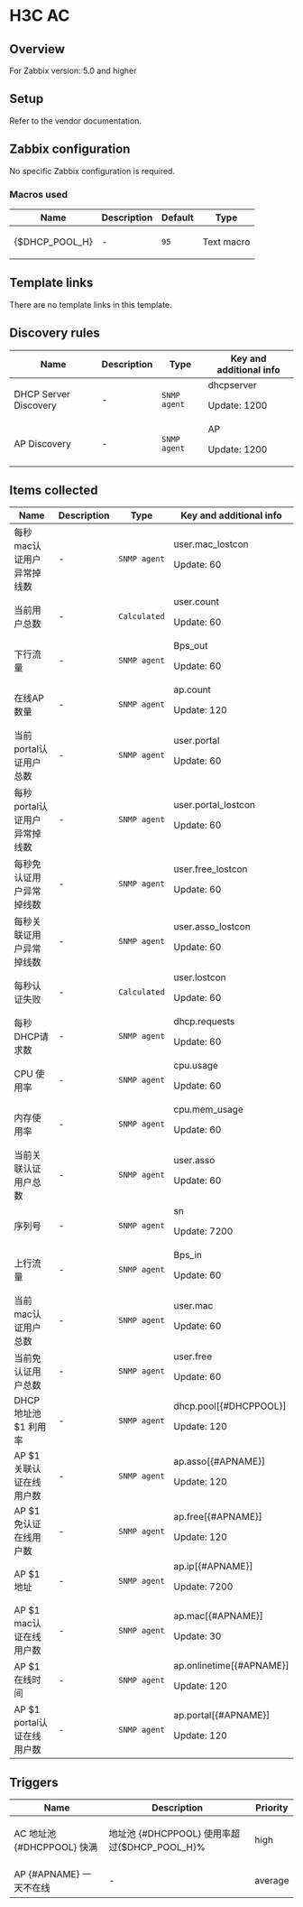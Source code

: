 # H3C AC

## Overview

For Zabbix version: 5.0 and higher

## Setup

Refer to the vendor documentation.

## Zabbix configuration

No specific Zabbix configuration is required.

### Macros used

|Name|Description|Default|Type|
|----|-----------|-------|----|
|{$DHCP_POOL_H}|<p>-</p>|`95`|Text macro|
## Template links

There are no template links in this template.

## Discovery rules

|Name|Description|Type|Key and additional info|
|----|-----------|----|----|
|DHCP Server Discovery|<p>-</p>|`SNMP agent`|dhcpserver<p>Update: 1200</p>|
|AP Discovery|<p>-</p>|`SNMP agent`|AP<p>Update: 1200</p>|
## Items collected

|Name|Description|Type|Key and additional info|
|----|-----------|----|----|
|每秒mac认证用户异常掉线数|<p>-</p>|`SNMP agent`|user.mac_lostcon<p>Update: 60</p>|
|当前用户总数|<p>-</p>|`Calculated`|user.count<p>Update: 60</p>|
|下行流量|<p>-</p>|`SNMP agent`|Bps_out<p>Update: 60</p>|
|在线AP数量|<p>-</p>|`SNMP agent`|ap.count<p>Update: 120</p>|
|当前portal认证用户总数|<p>-</p>|`SNMP agent`|user.portal<p>Update: 60</p>|
|每秒portal认证用户异常掉线数|<p>-</p>|`SNMP agent`|user.portal_lostcon<p>Update: 60</p>|
|每秒免认证用户异常掉线数|<p>-</p>|`SNMP agent`|user.free_lostcon<p>Update: 60</p>|
|每秒关联证用户异常掉线数|<p>-</p>|`SNMP agent`|user.asso_lostcon<p>Update: 60</p>|
|每秒认证失败|<p>-</p>|`Calculated`|user.lostcon<p>Update: 60</p>|
|每秒DHCP请求数|<p>-</p>|`SNMP agent`|dhcp.requests<p>Update: 60</p>|
|CPU 使用率|<p>-</p>|`SNMP agent`|cpu.usage<p>Update: 60</p>|
|内存使用率|<p>-</p>|`SNMP agent`|cpu.mem_usage<p>Update: 60</p>|
|当前关联认证用户总数|<p>-</p>|`SNMP agent`|user.asso<p>Update: 60</p>|
|序列号|<p>-</p>|`SNMP agent`|sn<p>Update: 7200</p>|
|上行流量|<p>-</p>|`SNMP agent`|Bps_in<p>Update: 60</p>|
|当前mac认证用户总数|<p>-</p>|`SNMP agent`|user.mac<p>Update: 60</p>|
|当前免认证用户总数|<p>-</p>|`SNMP agent`|user.free<p>Update: 60</p>|
|DHCP 地址池 $1 利用率|<p>-</p>|`SNMP agent`|dhcp.pool[{#DHCPPOOL}]<p>Update: 120</p>|
|AP $1 关联认证在线用户数|<p>-</p>|`SNMP agent`|ap.asso[{#APNAME}]<p>Update: 120</p>|
|AP $1 免认证在线用户数|<p>-</p>|`SNMP agent`|ap.free[{#APNAME}]<p>Update: 120</p>|
|AP $1 地址|<p>-</p>|`SNMP agent`|ap.ip[{#APNAME}]<p>Update: 7200</p>|
|AP $1 mac认证在线用户数|<p>-</p>|`SNMP agent`|ap.mac[{#APNAME}]<p>Update: 30</p>|
|AP $1 在线时间|<p>-</p>|`SNMP agent`|ap.onlinetime[{#APNAME}]<p>Update: 120</p>|
|AP $1 portal认证在线用户数|<p>-</p>|`SNMP agent`|ap.portal[{#APNAME}]<p>Update: 120</p>|
## Triggers

|Name|Description|Priority|
|----|-----------|----|
|AC 地址池 {#DHCPPOOL} 快满|<p>地址池 {#DHCPPOOL} 使用率超过{$DHCP_POOL_H}%</p>|high|
|AP {#APNAME} 一天不在线|<p>-</p>|average|
